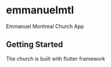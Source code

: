 # emmanuelmtl

Emmanuel Montreal Church App

## Getting Started

The church is built with flutter framework
